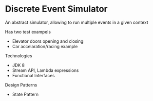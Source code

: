 # Discrete Event Simulator

An abstract simulator, allowing to run multiple events in a given context

Has two test exampels

- Elevator doors opening and closing
- Car accelaration/racing example

Technologies

- JDK 8
- Stream API, Lambda expressions
- Functional Interfaces

Design Patterns

- State Pattern
